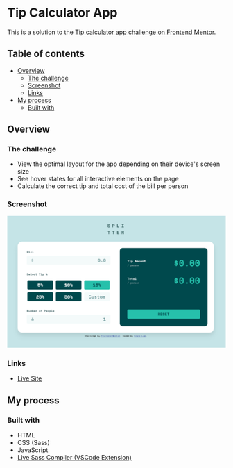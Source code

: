 # Tip Calculator App

This is a solution to the [Tip calculator app challenge on Frontend Mentor](https://www.frontendmentor.io/challenges/tip-calculator-app-ugJNGbJUX).

## Table of contents

- [Overview](#overview)
  - [The challenge](#the-challenge)
  - [Screenshot](#screenshot)
  - [Links](#links)
- [My process](#my-process)
  - [Built with](#built-with)

## Overview

### The challenge

- View the optimal layout for the app depending on their device's screen size
- See hover states for all interactive elements on the page
- Calculate the correct tip and total cost of the bill per person

### Screenshot

![Desktop Preview](./dict/images/desktop-preview.png)

### Links

- [Live Site](https://tip-calculator-app55.netlify.app/)

## My process

### Built with

- HTML
- CSS (Sass)
- JavaScript
- [Live Sass Compiler (VSCode Extension)](https://marketplace.visualstudio.com/items?itemName=ritwickdey.live-sass)
